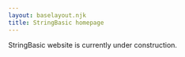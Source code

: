 ```yaml
---
layout: baselayout.njk
title: StringBasic homepage
---
```

StringBasic website is currently under construction.
